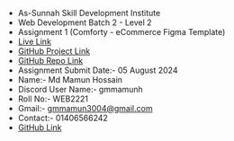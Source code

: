 


* As-Sunnah Skill Development Institute
* Web Development Batch 2 - Level 2
* Assignment 1 (Comforty - eCommerce Figma Template)
* [Live Link](https://asf-wd-b2-l2-assignment1.netlify.app/)
* [GitHub Project Link](https://github.com/GmMamunH/asf-wd-b2-l2-assignment1)
* [GitHub Repo Link](https://github.com/as-sunnah-skill-development-institute/assdi-batch-2-level-2-assignment-1-GmMamunH.git)
* Assignment Submit Date:- 05 August 2024
* Name:-  Md Mamun Hossain 
* Discord User Name:- gmmamunh
* Roll No:- WEB2221
* Gmail:- gmmamun3004@gmail.com
* Contact:- 01406566242
* [GitHub Link](https://github.com/gmmamunh/)